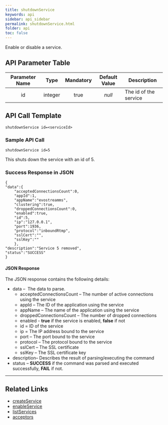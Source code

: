 ```yaml
---
title: shutdownService
keywords: api
sidebar: api_sidebar
permalink: shutdownService.html
folder: api
toc: false
---
```




Enable or disable a service.



## API Parameter Table

| **Parameter Name** |  Type   | **Mandatory** | **Default Value** | **Description**       |
| :----------------: | :-----: | :-----------: | :---------------: | --------------------- |
|         id         | integer |     true      |      *null*       | The id of the service |



## API Call Template

``` 
shutdownService id=<serviceId>
```



### Sample API Call

```
shutdownService id=5
```

This shuts down the service with an id of 5.



### Success Response in JSON

```
{
"data":{
    "acceptedConnectionsCount":0,
    "appId":1,
    "appName":"evostreamms",
    "clustering":true,
    "droppedConnectionsCount":0,
    "enabled":true,
    "id":5,
    "ip":"127.0.0.1",
    "port":1936,
    "protocol":"inboundRtmp",
    "sslCert":"",
    "sslKey":""
    },
"description":"Service 5 removed",
"status":"SUCCESS"
}
```

#### JSON Response

The JSON response contains the following details:

- data –  The data to parse.
  - acceptedConnectionsCount – The number of active connections using the service
  - appId – The ID of the application using the service
  - appName – The name of the application using the service
  - droppedConnectionsCount – The number of dropped connections
  - enabled - **true** if the service is enabled, **false** if not
  - id = ID of the service
  - ip = The IP address bound to the service
  - port – The port bound to the service
  - protocol – The protocol bound to the service
  - sslCert – The SSL certificate
  - sslKey – The SSL certificate key
- description– Describes the result of parsing/executing the command
- status – **SUCCESS** if the command was parsed and executed successfully, **FAIL** if not.

------

## **Related Links**

- [createService](api_createService.html)
- [enableService](api_enableService.html)
- [listServices](api_listServices.html)
- [acceptors](userguide_configlua.html#acceptors)